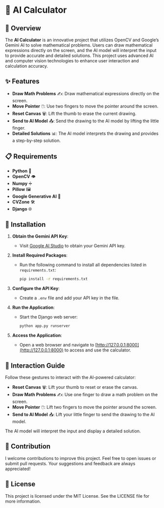 # 🧮 AI Calculator

## 📝 Overview
The **AI Calculator** is an innovative project that utilizes OpenCV and Google’s Gemini AI to solve mathematical problems. Users can draw mathematical expressions directly on the screen, and the AI model will interpret the input to provide accurate and detailed solutions. This project uses advanced AI and computer vision technologies to enhance user interaction and calculation accuracy.

## ✨ Features
- **Draw Math Problems** ✍️: Draw mathematical expressions directly on the screen.
- **Move Pointer** 🖱️: Use two fingers to move the pointer around the screen.
- **Reset Canvas** 🗑️: Lift the thumb to erase the current drawing.
- **Send to AI Model** 📤: Send the drawing to the AI model by lifting the little finger.
- **Detailed Solutions** 📊: The AI model interprets the drawing and provides a step-by-step solution.

## 📋 Requirements
- **Python** 🐍
- **OpenCV** 👁️
- **Numpy** ➗
- **Pillow** 🖼️
- **Google Generative AI** 🤖
- **CVZone** 🛠️
- **Django** 🌐

## 🚀 Installation

1. **Obtain the Gemini API Key**:
   - Visit [Google AI Studio](https://aistudio.google.com) to obtain your Gemini API key.

2. **Install Required Packages**:
   - Run the following command to install all dependencies listed in `requirements.txt`:
     ```bash
     pip install -r requirements.txt
     ```

3. **Configure the API Key**:
   - Create a `.env` file and add your API key in the file.

4. **Run the Application**:
   - Start the Django web server:
     ```bash
     python app.py runserver
     ```

5. **Access the Application**:
   - Open a web browser and navigate to [http://127.0.0.1:8000](http://127.0.0.1:8000) to access and use the calculator.

## 🎨 Interaction Guide

Follow these gestures to interact with the AI-powered calculator:
- **Reset Canvas** 🗑️: Lift your thumb to reset or erase the canvas.
- **Draw Math Problems** ✍️: Use one finger to draw a math problem on the screen.
- **Move Pointer** 🖱️: Lift two fingers to move the pointer around the screen.
- **Send to AI Model** 📤: Lift your little finger to send the drawing to the AI model.

The AI model will interpret the input and display a detailed solution.

## 🤝 Contribution

I welcome contributions to improve this project. Feel free to open issues or submit pull requests. Your suggestions and feedback are always appreciated!

## 📜 License

This project is licensed under the MIT License. See the LICENSE file for more information.
